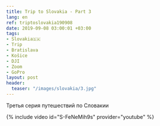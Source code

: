 ```yaml
---
title: Trip to Slovakia - Part 3
lang: en
ref: triptoslovakia190908
date: 2019-09-08 03:00:01 +03:00
tags:
- Slovakia🇸🇰
- Trip
- Bratislava
- Košice
- DJI
- Zoom
- GoPro
layout: post
header:
  teaser: "/images/slovakia/3.jpg"
---
```


Третья серия путешествий по Словакии

{% include video id="S-FeNeMih9s" provider="youtube" %}
